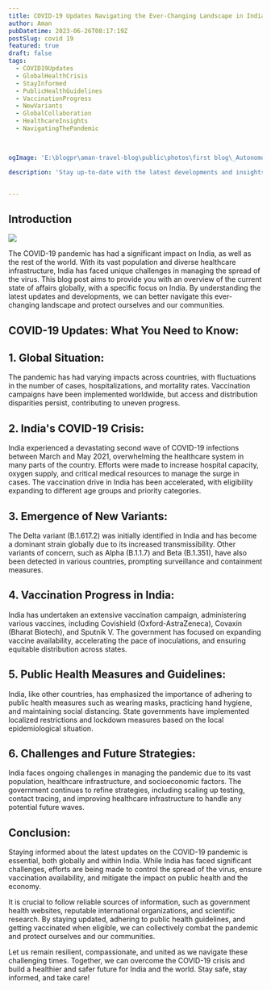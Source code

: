 ```yaml
---
title: COVID-19 Updates Navigating the Ever-Changing Landscape in India.
author: Aman
pubDatetime: 2023-06-26T08:17:19Z
postSlug: covid 19
featured: true
draft: false
tags:
  - COVID19Updates
  - GlobalHealthCrisis
  - StayInformed
  - PublicHealthGuidelines
  - VaccinationProgress
  - NewVariants
  - GlobalCollaboration
  - HealthcareInsights
  - NavigatingThePandemic
  


ogImage: 'E:\blogpr\aman-travel-blog\public\photos\first blog\_Autonomous Wea 0.png'

description: 'Stay up-to-date with the latest developments and insights on the COVID-19 pandemic, with a particular focus on India. This comprehensive blog post provides an in-depth analysis of the current situation, highlights recent updates, and offers guidance on how to navigate these uncertain times both globally and within India.'


---
```

## Introduction

![](https://m.economictimes.com/thumb/msid-81666434,width-1200,height-900,resizemode-4,imgsize-224027/virus.jpg)

The COVID-19 pandemic has had a significant impact on India, as well as the rest of the world. With its vast population and diverse healthcare infrastructure, India has faced unique challenges in managing the spread of the virus. This blog post aims to provide you with an overview of the current state of affairs globally, with a specific focus on India. By understanding the latest updates and developments, we can better navigate this ever-changing landscape and protect ourselves and our communities.

## COVID-19 Updates: What You Need to Know:

## 1. Global Situation:

The pandemic has had varying impacts across countries, with fluctuations in the number of cases, hospitalizations, and mortality rates.
Vaccination campaigns have been implemented worldwide, but access and distribution disparities persist, contributing to uneven progress.

## 2. India's COVID-19 Crisis:

India experienced a devastating second wave of COVID-19 infections between March and May 2021, overwhelming the healthcare system in many parts of the country.
Efforts were made to increase hospital capacity, oxygen supply, and critical medical resources to manage the surge in cases.
The vaccination drive in India has been accelerated, with eligibility expanding to different age groups and priority categories.


## 3. Emergence of New Variants:

The Delta variant (B.1.617.2) was initially identified in India and has become a dominant strain globally due to its increased transmissibility.
Other variants of concern, such as Alpha (B.1.1.7) and Beta (B.1.351), have also been detected in various countries, prompting surveillance and containment measures.

## 4. Vaccination Progress in India:

India has undertaken an extensive vaccination campaign, administering various vaccines, including Covishield (Oxford-AstraZeneca), Covaxin (Bharat Biotech), and Sputnik V.
The government has focused on expanding vaccine availability, accelerating the pace of inoculations, and ensuring equitable distribution across states.

## 5. Public Health Measures and Guidelines:

India, like other countries, has emphasized the importance of adhering to public health measures such as wearing masks, practicing hand hygiene, and maintaining social distancing.
State governments have implemented localized restrictions and lockdown measures based on the local epidemiological situation.

## 6. Challenges and Future Strategies:

India faces ongoing challenges in managing the pandemic due to its vast population, healthcare infrastructure, and socioeconomic factors.
The government continues to refine strategies, including scaling up testing, contact tracing, and improving healthcare infrastructure to handle any potential future waves.


## Conclusion:

Staying informed about the latest updates on the COVID-19 pandemic is essential, both globally and within India. While India has faced significant challenges, efforts are being made to control the spread of the virus, ensure vaccination availability, and mitigate the impact on public health and the economy.

It is crucial to follow reliable sources of information, such as government health websites, reputable international organizations, and scientific research. By staying updated, adhering to public health guidelines, and getting vaccinated when eligible, we can collectively combat the pandemic and protect ourselves and our communities.

Let us remain resilient, compassionate, and united as we navigate these challenging times. Together, we can overcome the COVID-19 crisis and build a healthier and safer future for India and the world. Stay safe, stay informed, and take care!